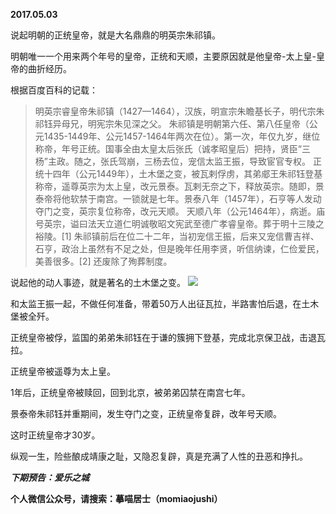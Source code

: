 
          
**2017.05.03**

说起明朝的正统皇帝，就是大名鼎鼎的明英宗朱祁镇。

明朝唯一一个用来两个年号的皇帝，正统和天顺，主要原因就是他皇帝-太上皇-皇帝的曲折经历。

根据百度百科的记载：
>明英宗睿皇帝朱祁镇（1427—1464），汉族，明宣宗朱瞻基长子，明代宗朱祁钰异母兄，明宪宗朱见深之父。 朱祁镇是明朝第六任、第八任皇帝（公元1435-1449年、公元1457-1464年两次在位）。第一次，年仅九岁，继位称帝，年号正统。国事全由太皇太后张氏（诚孝昭皇后）把持，贤臣“三杨”主政。随之，张氏驾崩，三杨去位，宠信太监王振，导致宦官专权。 正统十四年（公元1449年），土木堡之变，被瓦剌俘虏，其弟郕王朱祁钰登基称帝，遥尊英宗为太上皇，改元景泰。瓦剌无奈之下，释放英宗。随即，景泰帝将他软禁于南宫。一锁就是七年。景泰八年（1457年），石亨等人发动夺门之变，英宗复位称帝，改元天顺。 天顺八年（公元1464年），病逝。庙号英宗，谥曰法天立道仁明诚敬昭文宪武至德广孝睿皇帝。葬于明十三陵之裕陵。[1] 朱祁镇前后在位二十二年，当初宠信王振，后来又宠信曹吉祥、石亨，政治上虽然有不足之处，但是晚年任用李贤，听信纳谏，仁俭爱民，美善很多。[2] 还废除了殉葬制度。


说起他的动人事迹，就是著名的土木堡之变。
![](https://pic2.zhimg.com/v2-cb09bfecd5c25316ac07c5bb6b580ba9.png)


和太监王振一起，不做任何准备，带着50万人出征瓦拉，半路害怕后退，在土木堡被全歼。

正统皇帝被俘，监国的弟弟朱祁钰在于谦的簇拥下登基，完成北京保卫战，击退瓦拉。

正统皇帝被遥尊为太上皇。

1年后，正统皇帝被赎回，回到北京，被弟弟囚禁在南宫七年。

景泰帝朱祁钰并重期间，发生夺门之变，正统皇帝复辟，改年号天顺。

这时正统皇帝才30岁。

纵观一生，险些酿成靖康之耻，又隐忍复辟，真是充满了人性的丑恶和挣扎。


***下期预告：爱乐之城***


**个人微信公众号，请搜索：摹喵居士（momiaojushi）**

        